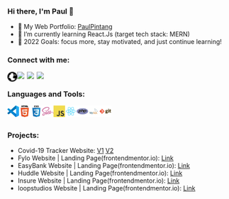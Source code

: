 ### Hi there, I'm Paul 👋

<!--
[![Website](https://img.shields.io/website?label=codeSTACKr.com&style=for-the-badge&url=https%3A%2F%2Fcodestackr.com)](https://codestackr.com)
[![Twitter Follow](https://img.shields.io/twitter/follow/codeSTACKr?color=1DA1F2&logo=twitter&style=for-the-badge)](https://twitter.com/intent/follow?original_referer=https%3A%2F%2Fgithub.com%2FcodeSTACKr&screen_name=codeSTACKr) -->

<!-- ## I'm a Web Developer!! -->

- 🔭 My Web Portfolio: [PaulPintang][website]
- 🌱 I’m currently learning React.Js (target tech stack: MERN)
- 🥅 2022 Goals: focus more, stay motivated, and just continue learning!

### Connect with me:

[<img align="left" width="22px" src="https://raw.githubusercontent.com/iconic/open-iconic/master/svg/globe.svg" />][website]
[<img align="left" width="22px" src="https://cdn.jsdelivr.net/npm/simple-icons@v3/icons/facebook.svg" />][facebook]
[<img align="left" width="22px" src="https://cdn.jsdelivr.net/npm/simple-icons@v3/icons/messenger.svg" />][messenger]
[<img align="left" width="22px" src="https://cdn.jsdelivr.net/npm/simple-icons@v3/icons/gmail.svg" />][gmail]

<br />

### Languages and Tools:

<img align="left" alt="Visual Studio Code" width="26px" src="https://raw.githubusercontent.com/github/explore/80688e429a7d4ef2fca1e82350fe8e3517d3494d/topics/visual-studio-code/visual-studio-code.png" />
<img align="left" alt="HTML5" width="26px" src="https://raw.githubusercontent.com/github/explore/80688e429a7d4ef2fca1e82350fe8e3517d3494d/topics/html/html.png" />
<img align="left" alt="CSS3" width="26px" src="https://raw.githubusercontent.com/github/explore/80688e429a7d4ef2fca1e82350fe8e3517d3494d/topics/css/css.png" />
<img align="left" alt="Sass" width="26px" src="https://raw.githubusercontent.com/github/explore/80688e429a7d4ef2fca1e82350fe8e3517d3494d/topics/sass/sass.png" />
<img align="left" alt="JavaScript" width="26px" src="https://raw.githubusercontent.com/github/explore/80688e429a7d4ef2fca1e82350fe8e3517d3494d/topics/javascript/javascript.png" />
<img align="left" alt="React" width="26px" src="https://raw.githubusercontent.com/github/explore/80688e429a7d4ef2fca1e82350fe8e3517d3494d/topics/react/react.png" />
<img align="left" alt="PHP" width="26px" src="https://raw.githubusercontent.com/github/explore/80688e429a7d4ef2fca1e82350fe8e3517d3494d/topics/php/php.png" />
<img align="left" alt="MYSQL" width="26px" src="https://raw.githubusercontent.com/github/explore/80688e429a7d4ef2fca1e82350fe8e3517d3494d/topics/mysql/mysql.png" />
<img align="left" alt="Git" width="26px" src="https://raw.githubusercontent.com/github/explore/80688e429a7d4ef2fca1e82350fe8e3517d3494d/topics/git/git.png" />

<br />
<br />

### Projects:

- Covid-19 Tracker Website: [V1][covidtracker] [V2][covidtrackerV2]
- Fylo Website | Landing Page(frontendmentor.io): [Link][fylo]
- EasyBank Website | Landing Page(frontendmentor.io): [Link][easybank]
- Huddle Website | Landing Page(frontendmentor.io): [Link][huddle]
- Insure Website | Landing Page(frontendmentor.io): [Link][insure]
- loopstudios Website | Landing Page(frontendmentor.io): [Link][loopstudios]

<!-- <br /> -->

<!-- [![Top Langs](https://github-readme-stats.vercel.app/api/top-langs/?username=PaulPintang&layout=compact)](https://github.com/anuraghazra/github-readme-stats) -->

[website]: http://paulpintang.netlify.app
[gmail]: https://mail.google.com/mail/u/2/#inbox?compose=GTvVlcSBmlnSzdZvvqJFTGmvkLQrtwwqqkDRqdcstbDNQnqdtxvWpGStLHGsVbhGZcLlpLwHFMmXq
[facebook]: https://web.facebook.com/pauljustin.pintang
[messenger]: https://m.me/pauljustin.pintang

<!-- Projects -->

[covidtracker]: https://paulpintang.github.io/Covid-19-Tracker-App/
[covidtrackerv2]: https://pincovid19-tracker-v2.netlify.app/
[fylo]: https://festive-goldberg-678aaa.netlify.app/
[easybank]: https://sharp-heyrovsky-44e00e.netlify.app/
[huddle]: https://hudddleee-landing-page.netlify.app/
[insure]: https://festive-jennings-234480.netlify.app/
[loopstudios]: https://friendly-joliot-d759bc.netlify.app/
